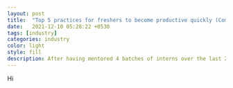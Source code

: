 ```yaml
---
layout: post
title:  "Top 5 practices for freshers to become productive quickly (Coming Soon)"
date:   2021-12-10 05:28:22 +0530
tags: [industry]
categories: industry
color: light
style: fill
description: After having mentored 4 batches of interns over the last 2 years, there are certain patterns that I noticed.
---
```


Hi